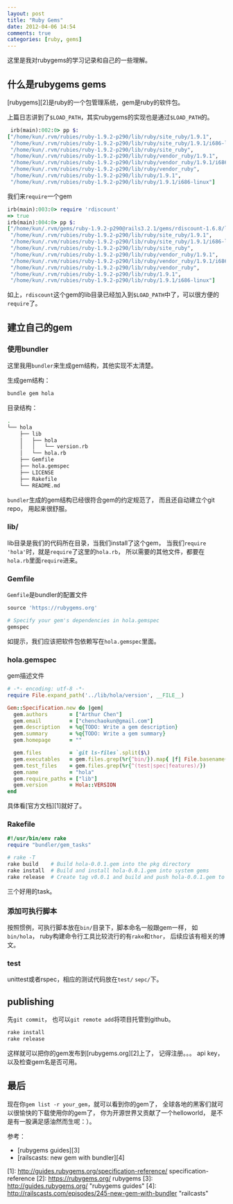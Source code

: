 ```yaml
---
layout: post
title: "Ruby Gems"
date: 2012-04-06 14:54
comments: true
categories: [ruby, gems]
---
```


这里是我对rubygems的学习记录和自己的一些理解。

## 什么是rubygems gems

[rubygems][2]是ruby的一个包管理系统，gem是ruby的软件包。

上篇日志讲到了`$LOAD_PATH`，其实rubygems的实现也是通过`$LOAD_PATH`的。

``` ruby
 irb(main):002:0> pp $:
["/home/kun/.rvm/rubies/ruby-1.9.2-p290/lib/ruby/site_ruby/1.9.1",
 "/home/kun/.rvm/rubies/ruby-1.9.2-p290/lib/ruby/site_ruby/1.9.1/i686-linux",
 "/home/kun/.rvm/rubies/ruby-1.9.2-p290/lib/ruby/site_ruby",
 "/home/kun/.rvm/rubies/ruby-1.9.2-p290/lib/ruby/vendor_ruby/1.9.1",
 "/home/kun/.rvm/rubies/ruby-1.9.2-p290/lib/ruby/vendor_ruby/1.9.1/i686-linux",
 "/home/kun/.rvm/rubies/ruby-1.9.2-p290/lib/ruby/vendor_ruby",
 "/home/kun/.rvm/rubies/ruby-1.9.2-p290/lib/ruby/1.9.1",
 "/home/kun/.rvm/rubies/ruby-1.9.2-p290/lib/ruby/1.9.1/i686-linux"]
```

我们来`require`一个gem

``` ruby
irb(main):003:0> require 'rdiscount'
=> true
irb(main):004:0> pp $:
["/home/kun/.rvm/gems/ruby-1.9.2-p290@rails3.2.1/gems/rdiscount-1.6.8/lib",
 "/home/kun/.rvm/rubies/ruby-1.9.2-p290/lib/ruby/site_ruby/1.9.1",
 "/home/kun/.rvm/rubies/ruby-1.9.2-p290/lib/ruby/site_ruby/1.9.1/i686-linux",
 "/home/kun/.rvm/rubies/ruby-1.9.2-p290/lib/ruby/site_ruby",
 "/home/kun/.rvm/rubies/ruby-1.9.2-p290/lib/ruby/vendor_ruby/1.9.1",
 "/home/kun/.rvm/rubies/ruby-1.9.2-p290/lib/ruby/vendor_ruby/1.9.1/i686-linux",
 "/home/kun/.rvm/rubies/ruby-1.9.2-p290/lib/ruby/vendor_ruby",
 "/home/kun/.rvm/rubies/ruby-1.9.2-p290/lib/ruby/1.9.1",
 "/home/kun/.rvm/rubies/ruby-1.9.2-p290/lib/ruby/1.9.1/i686-linux"]
```

如上，`rdiscount`这个gem的lib目录已经加入到`$LOAD_PATH`中了，可以很方便的`require`了。

## 建立自己的gem

### 使用bundler

这里我用`bundler`来生成gem结构，其他实现不太清楚。

生成gem结构：

``` bash
bundle gem hola
```

目录结构：

``` bash
.
└── hola
    ├── lib
    │   ├── hola
    │   │   └── version.rb
    │   └── hola.rb
    ├── Gemfile
    ├── hola.gemspec
    ├── LICENSE
    ├── Rakefile
    └── README.md
```

`bundler`生成的gem结构已经很符合gem的约定规范了，
而且还自动建立个git repo，
用起来很舒服。

### lib/

lib目录是我们的代码所在目录，当我们install了这个gem，
当我们`require 'hola'`时，就是`require`了这里的`hola.rb`，
所以需要的其他文件，都要在`hola.rb`里面`require`进来。

### Gemfile

`Gemfile`是bundler的配置文件

``` ruby Gemfile
source 'https://rubygems.org'

# Specify your gem's dependencies in hola.gemspec
gemspec
```

如提示，我们应该把软件包依赖写在`hola.gemspec`里面。

### hola.gemspec

gem描述文件

``` ruby hola.gemspec
# -*- encoding: utf-8 -*-
require File.expand_path('../lib/hola/version', __FILE__)

Gem::Specification.new do |gem|
  gem.authors       = ["Arthur Chen"]
  gem.email         = ["chenchaokun@gmail.com"]
  gem.description   = %q{TODO: Write a gem description}
  gem.summary       = %q{TODO: Write a gem summary}
  gem.homepage      = ""

  gem.files         = `git ls-files`.split($\)
  gem.executables   = gem.files.grep(%r{^bin/}).map{ |f| File.basename(f) }
  gem.test_files    = gem.files.grep(%r{^(test|spec|features)/})
  gem.name          = "hola"
  gem.require_paths = ["lib"]
  gem.version       = Hola::VERSION
end
```

具体看[官方文档][1]就好了。

### Rakefile

``` ruby Rakefile
#!/usr/bin/env rake
require "bundler/gem_tasks"
```

``` bash 
# rake -T
rake build    # Build hola-0.0.1.gem into the pkg directory
rake install  # Build and install hola-0.0.1.gem into system gems
rake release  # Create tag v0.0.1 and build and push hola-0.0.1.gem to Rubygems
```

三个好用的task。

### 添加可执行脚本

按照惯例，可执行脚本放在`bin/`目录下，脚本命名一般跟gem一样，
如`bin/hola`，
ruby构建命令行工具比较流行的有`rake`和`thor`，
后续应该有相关的博文。

### test
unittest或者rspec，相应的测试代码放在`test/` `sepc/`下。

## publishing

先`git commit`，
也可以`git remote add`将项目托管到github。

``` bash
rake install
rake release
```

这样就可以把你的gem发布到[rubygems.org][2]上了，
记得注册。。。
api key，
以及检查gem名是否可用。

## 最后

现在你`gem list -r your_gem`，就可以看到你的gem了，
全球各地的黑客们就可以很愉快的下载使用你的gem了，
你为开源世界又贡献了一个helloworld，
是不是有一股满足感油然而生呢：）。

参考：

+ [rubygems guides][3]
+ [railscasts: new gem with bundler][4]

[1]: http://guides.rubygems.org/specification-reference/ specification-reference
[2]: https://rubygems.org/ rubygems
[3]: http://guides.rubygems.org/ "rubygems guides"
[4]: http://railscasts.com/episodes/245-new-gem-with-bundler "railcasts"
